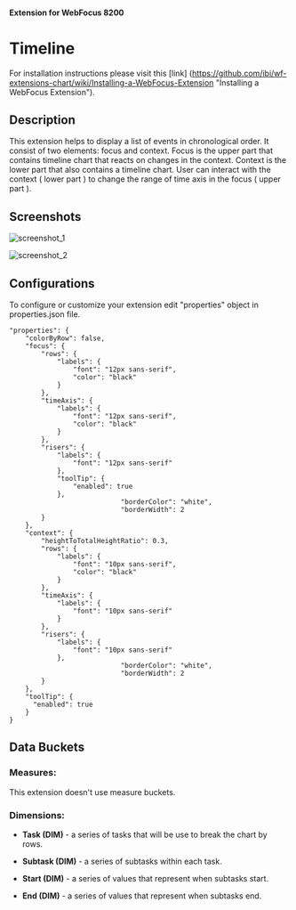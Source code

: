
#### Extension for WebFocus 8200

# Timeline

For installation instructions please visit this [link] (https://github.com/ibi/wf-extensions-chart/wiki/Installing-a-WebFocus-Extension "Installing a WebFocus Extension").

## Description

This extension helps to display a list of events in chronological order. It consist of two elements: focus and context. Focus is the upper part that contains timeline chart that reacts on changes in the context.
Context is the lower part that also contains a timeline chart. User can interact with the context ( lower part ) to change the range of time axis in the focus ( upper part ).

## Screenshots

![screenshot_1](https://github.com/ibi/wf-extensions-chart/blob/master/com.ibi.timeline/screenshots/1.png)

![screenshot_2](https://github.com/ibi/wf-extensions-chart/blob/master/com.ibi.timeline/screenshots/2.png)


## Configurations

To configure or customize your extension edit "properties" object in properties.json file.

	"properties": {
		"colorByRow": false,
		"focus": {
            "rows": {
                "labels": {
                    "font": "12px sans-serif",
                    "color": "black"
                }
            },
            "timeAxis": {
                "labels": {
                    "font": "12px sans-serif",
                    "color": "black"
                }
            },
            "risers": {
                "labels": {
                    "font": "12px sans-serif"
                },
                "toolTip": {
                	"enabled": true
                },
								"borderColor": "white",
								"borderWidth": 2
            }
        },
        "context": {
            "heightToTotalHeightRatio": 0.3,
            "rows": {
                "labels": {
                    "font": "10px sans-serif",
                    "color": "black"
                }
            },
            "timeAxis": {
                "labels": {
                    "font": "10px sans-serif"
                }
            },
            "risers": {
                "labels": {
                    "font": "10px sans-serif"
                },
								"borderColor": "white",
								"borderWidth": 2
            }
        },
	    "toolTip": {
	      "enabled": true
	    }
	}


## Data Buckets

### Measures:
This extension doesn't use measure buckets.


### Dimensions:
* **Task (DIM)** - a series of tasks that will be use to break the chart by rows.

* **Subtask (DIM)** - a series of subtasks within each task.

* **Start (DIM)** - a series of values that represent when subtasks start.

* **End (DIM)** - a series of values that represent when subtasks end.
